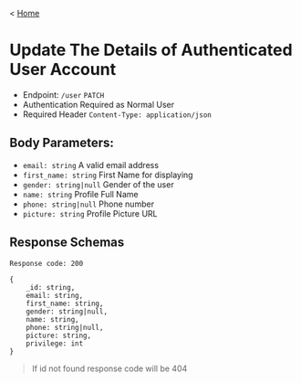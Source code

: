 < [Home](../../BackendAPIs.md#user-endpoints)
# Update The Details of Authenticated User Account
- Endpoint: `/user` `PATCH`
- Authentication Required as Normal User
- Required Header `Content-Type: application/json`
## Body Parameters:
- `email: string` A valid email address
- `first_name: string` First Name for displaying
- `gender: string|null` Gender of the user
- `name: string` Profile Full Name
- `phone: string|null` Phone number
- `picture: string` Profile Picture URL
## Response Schemas
```
Response code: 200

{
    _id: string,
    email: string,
    first_name: string,
    gender: string|null,
    name: string,
    phone: string|null,
    picture: string,
    privilege: int
}
```

> If id not found response code will be 404